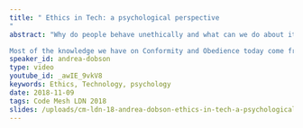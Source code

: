```yaml
---
title: " Ethics in Tech: a psychological perspective
"
abstract: "Why do people behave unethically and what can we do about it? Andrea will do a deep dive into social psychology research on behaviour, ethics and company culture. What are the anti-patterns we should all avoid? 

Most of the knowledge we have on Conformity and Obedience today come from Psychological experiments done in the 1950s and 1960 What do they mean in today’s society and what impact are they having on the choices we make? And are there things we can do about this?"
speaker_id: andrea-dobson
type: video
youtube_id: _awIE_9vkV8
keywords: Ethics, Technology, psychology
date: 2018-11-09
tags: Code Mesh LDN 2018
slides: /uploads/cm-ldn-18-andrea-dobson-ethics-in-tech-a-psychological-perspective-compressed.pdf
---
```


